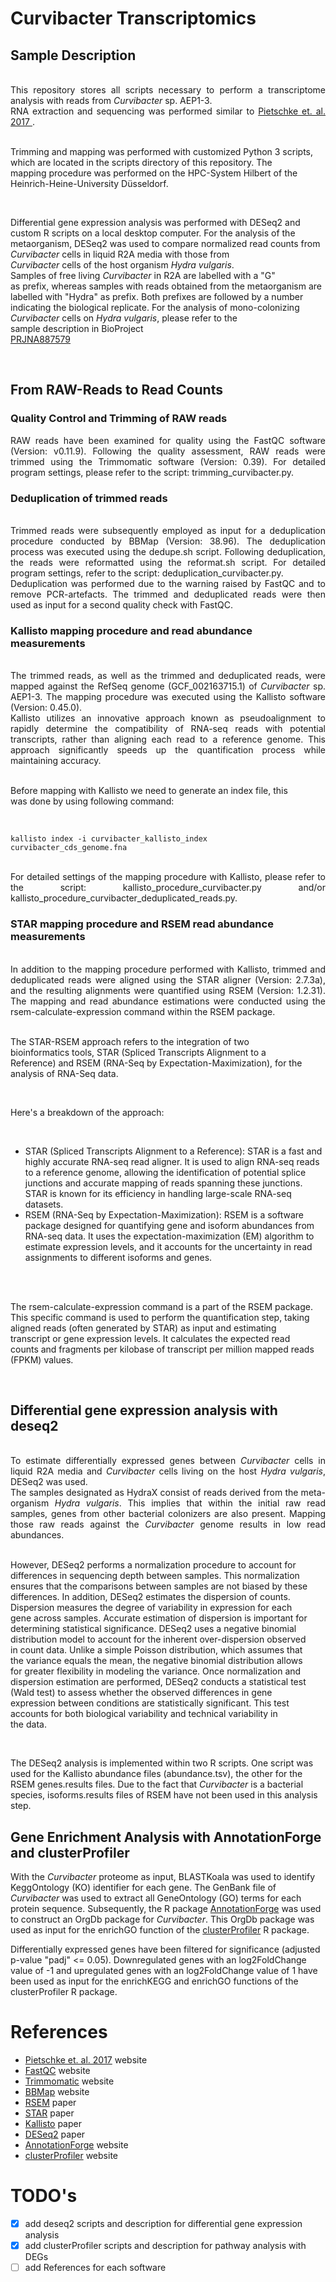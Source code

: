 # Curvibacter Transcriptomics

## Sample Description

<div style="text-align: justify;white-space: pre-line;">
This repository stores all scripts necessary to perform a transcriptome analysis with reads from <i>Curvibacter</i> sp. AEP1-3.
RNA extraction and sequencing was performed similar to <a href="https://www.pnas.org/doi/10.1073/pnas.1706879114"> Pietschke et. al. 2017 </a>.


Trimming and mapping was performed with customized Python 3 scripts, which are located in the scripts directory of this
repository.
The mapping procedure was performed on the HPC-System Hilbert of the Heinrich-Heine-University Düsseldorf.

Differential gene expression analysis was performed with DESeq2 and custom R scripts on a local desktop computer. For
the analysis of the metaorganism, DESeq2 was used to compare normalized read counts from <i>Curvibacter</i> cells in
liquid R2A media with those from <i>Curvibacter</i> cells of the host organism <i>Hydra vulgaris</i>.
Samples of free living <i>Curvibacter</i> in R2A are labelled with a "G" as prefix, whereas samples with reads obtained
from the metaorganism are labelled with "Hydra" as prefix. Both prefixes are followed by a number indicating the
biological replicate.
For the analysis of mono-colonizing <i>Curvibacter</i> cells on <i>Hydra vulgaris</i>, please refer to the sample
description in BioProject <a href="https://www.ncbi.nlm.nih.gov/bioproject/PRJNA887579">PRJNA887579</a>
</div>

## From RAW-Reads to Read Counts

### Quality Control and Trimming of RAW reads

<div style="text-align: justify">
RAW reads have been examined for quality using the FastQC software (Version: v0.11.9). Following the quality assessment, RAW reads were trimmed using the Trimmomatic software (Version: 0.39). For detailed program settings, please refer to the script: trimming_curvibacter.py.
</div>

### Deduplication of trimmed reads

<div style="text-align: justify;white-space: pre-line;">
Trimmed reads were subsequently employed as input for a deduplication procedure conducted by BBMap (Version: 38.96). The deduplication process was executed using the dedupe.sh script. Following deduplication, the reads were reformatted using the reformat.sh script. For detailed program settings, refer to the script: deduplication_curvibacter.py.
Deduplication was performed due to the warning raised by FastQC and to remove PCR-artefacts. The trimmed and deduplicated reads were then used as input for a second quality check with FastQC.
</div>

### Kallisto mapping procedure and read abundance measurements

<div style="text-align: justify;white-space: pre-line;">
The trimmed reads, as well as the trimmed and deduplicated reads, were mapped against the RefSeq genome (GCF_002163715.1) of <i>Curvibacter</i> sp. AEP1-3. The mapping procedure was executed using the Kallisto software (Version: 0.45.0).
Kallisto utilizes an innovative approach known as pseudoalignment to rapidly determine the compatibility of RNA-seq reads with potential transcripts, rather than aligning each read to a reference genome. This approach significantly speeds up the quantification process while maintaining accuracy.

Before mapping with Kallisto we need to generate an index file, this was done by using following command:
</div>

`kallisto index -i curvibacter_kallisto_index curvibacter_cds_genome.fna`

<div style="text-align: justify;white-space: pre-line;">
For detailed settings of the mapping procedure with Kallisto, please refer to the script: kallisto_procedure_curvibacter.py and/or kallisto_procedure_curvibacter_deduplicated_reads.py.
</div>

### STAR mapping procedure and RSEM read abundance measurements

<div style="text-align: justify;white-space: pre-line;">
In addition to the mapping procedure performed with Kallisto, trimmed and deduplicated reads were aligned using the STAR aligner (Version: 2.7.3a), and the resulting alignments were quantified using RSEM (Version: 1.2.31). The mapping and read abundance estimations were conducted using the rsem-calculate-expression command within the RSEM package.

The STAR-RSEM approach refers to the integration of two bioinformatics tools, STAR (Spliced Transcripts Alignment to a
Reference) and RSEM (RNA-Seq by Expectation-Maximization), for the analysis of RNA-Seq data.

Here's a breakdown of the approach:
</div>

- STAR (Spliced Transcripts Alignment to a Reference): STAR is a fast and highly accurate RNA-seq read aligner. It is
  used to align RNA-seq reads to a reference genome, allowing the identification of potential splice junctions and
  accurate mapping of reads spanning these junctions. STAR is known for its efficiency in handling large-scale RNA-seq
  datasets.
- RSEM (RNA-Seq by Expectation-Maximization): RSEM is a software package designed for quantifying gene and isoform
  abundances from RNA-seq data. It uses the expectation-maximization (EM) algorithm to estimate expression levels, and
  it accounts for the uncertainty in read assignments to different isoforms and genes.

<div style="text-align: justify;white-space: pre-line;">

The rsem-calculate-expression command is a part of the RSEM package. This specific command is used to perform the
quantification step, taking aligned reads (often generated by STAR) as input and estimating transcript or gene
expression levels. It calculates the expected read counts and fragments per kilobase of transcript per million mapped
reads (FPKM) values.
</div>

## Differential gene expression analysis with deseq2

<div style="text-align: justify;white-space: pre-line;">
To estimate differentially expressed genes between <i>Curvibacter</i> cells in liquid R2A media and <i>Curvibacter</i> cells living on the host <i>Hydra vulgaris</i>, DESeq2 was used.
The samples designated as HydraX consist of reads derived from the meta-organism <i>Hydra vulgaris</i>. This implies that within the initial raw read samples, genes from other bacterial colonizers are also present. Mapping those raw reads against the <i>Curvibacter</i> genome results in low read abundances.

However, DESeq2 performs a normalization procedure to account for differences in sequencing depth between samples. This
normalization ensures that the comparisons between samples are not biased by these differences. In addition, DESeq2
estimates the dispersion of counts. Dispersion measures the degree of variability in expression for each gene across
samples. Accurate estimation of dispersion is important for determining statistical significance.
DESeq2 uses a negative binomial distribution model to account for the inherent over-dispersion observed in count data.
Unlike a simple Poisson distribution, which assumes that the variance equals the mean, the negative binomial
distribution allows for greater flexibility in modeling the variance. Once normalization and dispersion estimation are
performed, DESeq2 conducts a statistical test (Wald test) to assess whether the observed differences in gene expression
between conditions are statistically significant. This test accounts for both biological variability and technical
variability in the data.
</div>

The DESeq2 analysis is implemented within two R scripts. One script was used for the Kallisto abundance files (abundance.tsv), the other for the RSEM genes.results files.
Due to the fact that *Curvibacter* is a bacterial species, isoforms.results files of RSEM have not been used in this analysis step.

## Gene Enrichment Analysis with AnnotationForge and clusterProfiler

With the <i>Curvibacter</i> proteome as input, BLASTKoala was used to identify KeggOntology (KO) identifier for each gene. The GenBank file of <i>Curvibacter</i> was used to extract all GeneOntology (GO) terms for each protein sequence.
Subsequently, the R package [AnnotationForge](https://bioconductor.org/packages/release/bioc/html/AnnotationForge.html) was used to construct an OrgDb package for <i>Curvibacter</i>. This OrgDb package was used as input for the enrichGO function of the [clusterProfiler](https://bioconductor.org/packages/release/bioc/html/clusterProfiler.html) R package. 

Differentially expressed genes have been filtered for significance (adjusted p-value "padj" <= 0.05). Downregulated genes with an log2FoldChange value of -1 and upregulated genes with an log2FoldChange value of 1 have been used as input for the enrichKEGG and enrichGO functions of the clusterProfiler R package.

# References

- [Pietschke et. al. 2017](https://www.pnas.org/doi/10.1073/pnas.1706879114) website
- [FastQC](https://www.bioinformatics.babraham.ac.uk/projects/fastqc/) website
- [Trimmomatic](http://www.usadellab.org/cms/?page=trimmomatic) website
- [BBMap](https://jgi.doe.gov/data-and-tools/software-tools/bbtools/bb-tools-user-guide/bbmap-guide/) website
- [RSEM](https://bmcbioinformatics.biomedcentral.com/articles/10.1186/1471-2105-12-323) paper
- [STAR](https://bmcbioinformatics.biomedcentral.com/articles/10.1186/1471-2105-12-323) paper
- [Kallisto](https://www.nature.com/articles/nbt.3519) paper
- [DESeq2](https://genomebiology.biomedcentral.com/articles/10.1186/s13059-014-0550-8) paper
- [AnnotationForge](https://bioconductor.org/packages/release/bioc/html/AnnotationForge.html) website
- [clusterProfiler](https://bioconductor.org/packages/release/bioc/html/clusterProfiler.html) website
  
# TODO's

- [X] add deseq2 scripts and description for differential gene expression analysis
- [X] add clusterProfiler scripts and description for pathway analysis with DEGs
- [ ] add References for each software
